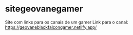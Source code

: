 # sitegeovanegamer
Site com links para os canais de um gamer
Link para o canal: https://geovaneblackfalcongamer.netlify.app/
